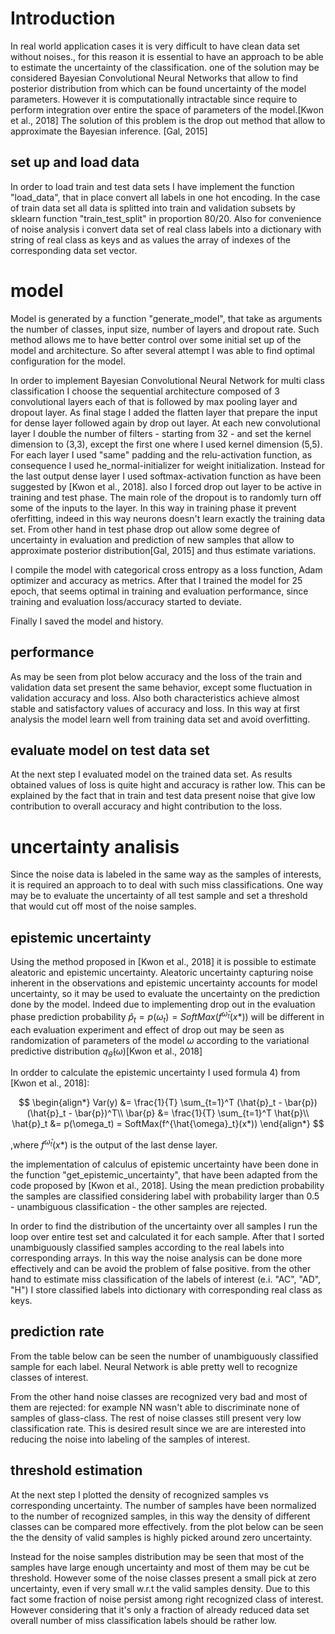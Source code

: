 # Introduction

In real world application cases it is very difficult to have clean data set without noises., for this reason it is essential to have an approach to be able to estimate the uncertainty of the classification. one of the solution may be considered Bayesian Convolutional Neural Networks that allow to find posterior distribution from which can be found uncertainty of the model parameters. However it is computationally intractable since require to perform integration over entire the space of parameters of the model.[Kwon et al., 2018] The solution of this problem is the drop out method that allow to approximate the Bayesian inference. [Gal, 2015]

## set up and load data

In order to load train and test data sets I have implement the function "load_data", that in place convert all labels in one hot encoding. In the case of train data set all data is splitted into train and validation subsets by sklearn function "train_test_split" in proportion 80/20. Also for convenience of noise analysis i convert data set of real class labels into a dictionary with string of real class as keys and as values the array of indexes of the corresponding data set vector.

# model

Model is generated by a function "generate_model", that take as arguments the number of classes, input size, number of layers and dropout rate. Such method allows me to have better control over some initial set up of the model and architecture. So after several attempt I was able to find optimal configuration for the model.

In order to implement Bayesian Convolutional Neural Network for multi class classification I choose the sequential architecture composed of 3 convolutional layers each of that is followed by max pooling layer and dropout layer. As final stage I added the flatten layer that prepare the input for dense layer followed again by drop out layer. At each new convolutional layer I double the number of filters - starting from 32 - and set the kernel dimension to (3,3), except the first one where I used kernel dimension (5,5). For each layer I used "same" padding and the relu-activation function, as consequence I used he_normal-initializer for weight initialization. Instead for the last output dense layer I used softmax-activation function as have been suggested by [Kwon et al., 2018]. also I forced drop out layer to be active in training and test phase. The main role of the dropout is to randomly turn off some of the inputs to the layer. In this way in training phase it prevent oferfitting, indeed in this way neurons doesn't learn exactly the training data set. From other hand in test phase drop out allow some degree of uncertainty in evaluation and prediction of new samples that allow to approximate posterior distribution[Gal, 2015] and thus estimate variations.

I compile the model with categorical cross entropy as a loss function, Adam optimizer and accuracy as metrics. After that I trained the model for 25 epoch, that seems optimal in training and evaluation performance, since training and evaluation loss/accuracy started to deviate.

Finally I saved the model and history.

## performance

As may be seen from plot below accuracy and the loss of the train and validation data set present the same behavior, except some fluctuation in validation accuracy and loss. Also both characteristics achieve almost stable and satisfactory values of accuracy and loss. In this way at first analysis the model learn well from training data set and avoid overfitting.

## evaluate model on test data set

At the next step I evaluated model on the trained data set. As results obtained values of loss is quite hight and accuracy is rather low. This can be explained by the fact that in train and test data present noise that give low contribution to overall accuracy and hight contribution to the loss.

# uncertainty analisis

Since the noise data is labeled in the same way as the samples of interests, it is required an approach to to deal with such miss classifications. One way may be to evaluate the uncertainty of all test sample and set a threshold that would cut off most of the noise samples.

## epistemic uncertainty

Using the method proposed in [Kwon et al., 2018] it is possible to estimate aleatoric and epistemic uncertainty. Aleatoric uncertainty capturing noise inherent in the observations and epistemic uncertainty accounts for model uncertainty, so it may be used to evaluate the uncertainty on the prediction done by the model. Indeed due to implementing drop out in the evaluation phase prediction probability $\hat{p}_t = p(\omega_t) = SoftMax(f^{\hat{\omega}_t}(x*))$ will be different in each evaluation experiment and effect of drop out may be seen as randomization of parameters of the model $\omega$ according to the variational predictive distribution $q_{\hat{\theta}}(\omega)$[Kwon et al., 2018]

In ordder to calculate the epistemic uncertainty I used formula 4) from [Kwon et al., 2018]:

$$
\begin{align*}
Var(y) &= \frac{1}{T} \sum_{t=1}^T (\hat{p}_t - \bar{p})(\hat{p}_t - \bar{p})^T\\
\bar{p} &= \frac{1}{T} \sum_{t=1}^T \hat{p}\\
\hat{p}_t &= p(\omega_t) = SoftMax(f^{\hat{\omega}_t}(x*))
\end{align*}
$$

,where $f^{\hat{\omega}_t}(x*)$ is the output of the last dense layer.

the implementation of calculus of epistemic uncertainty have been done in the function "get_epistemic_uncertainty", that have been adapted from the code proposed by [Kwon et al., 2018]. Using the mean prediction probability the samples are classified considering label with probability larger than 0.5 - unambiguous classification - the other samples are rejected.

In order to find the distribution of the uncertainty over all samples I run the loop over entire test set and calculated it for each sample. After that I sorted unambiguously classified samples according to the real labels into corresponding arrays. In this way the noise analysis can be done more effectively and can be avoid the problem of false positive. from the other hand to estimate miss classification of the labels of interest (e.i. "AC", "AD", "H") I store classified labels into dictionary with corresponding real class as keys.

## prediction rate

From the table below can be seen the number of unambiguously classified sample for each label. Neural Network is able pretty well to recognize classes of interest.

From the other hand noise classes are recognized very bad and most of them are rejected: for example NN wasn't able to discriminate none of samples of glass-class. The rest of noise classes still present very low classification rate. This is desired result since we are are interested into reducing the noise into labeling of the samples of interest.

## threshold estimation  

At the next step I plotted the density of recognized samples vs corresponding uncertainty. The number of samples have been normalized to the number of recognized samples, in this way the density of different classes can be compared more effectively. from the plot below can be seen the the density of valid samples is highly picked around zero uncertainty.

Instead for the noise samples distribution may be seen that most of the samples have large enough uncertainty and most of them may be cut be threshold. However some of the noise classes present a small pick at zero uncertainty, even if very small w.r.t the valid samples density. Due to this fact some fraction of noise persist among right recognized class of interest. However considering that it's only a fraction of already reduced data set overall number of miss classification labels should be rather low.

